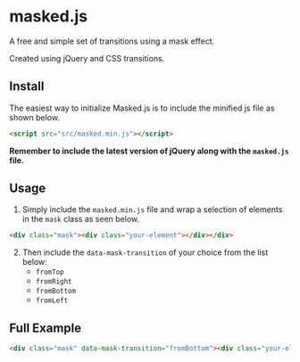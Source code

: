 # masked.js
A free and simple set of transitions using a mask effect.

Created using jQuery and CSS transitions.

Install
--------------
The easiest way to initialize Masked.js is to include the minified js file as shown below.

```html
<script src="src/masked.min.js"></script>
```

**Remember to include the latest version of jQuery along with the `masked.js` file.**

Usage
--------------
  1. Simply include the `masked.min.js` file and wrap a selection of elements in the `mask` class as seen below.
  
  ```html
  <div class="mask"><div class="your-element"></div></div>
  ```
  
  2. Then include the `data-mask-transition` of your choice from the list below:
      * `fromTop`
      * `fromRight`
      * `fromBottom`
      * `fromLeft`

Full Example
--------------
```html
<div class="mask" data-mask-transition="fromBottom"><div class="your-element"></div></div>
```
